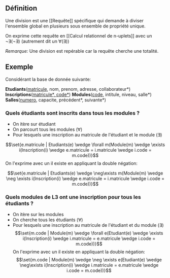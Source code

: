 ## Définition
Une division est une [[Requête]] spécifique qui demande à diviser l'ensemble global en plusieurs sous ensemble de propriété unique.

On exprime cette requête en [[Calcul relationnel de n-uplets]] avec un $\neg \exists ( \neg \exists)$ (autrement dit un $\forall (\exists)$)

*Remarque:* Une division est repérable car la requête cherche une totalité.

## Exemple
Considérant la base de donnée suivante:

**Etudiants**(<u>matricule</u>, nom, prenom, adresse, collaborateur\*)
**Inscriptions**(<u>matricule*, code*</u>)
**Modules**(<u>code</u>, intitule, niveau, salle*)
**Salles**(<u>numero</u>, capacite, précédent*, suivante*)

### Quels étudiants sont inscrits dans tous les modules ?

- On itère sur étudiant
- On parcourt tous les modules ($\forall$)
- Pour lesquels une inscription au matricule de l'étudiant et le module ($\exists$)

$$\set{e.matricule | Etudiants(e) \wedge \forall m(Module(m) \wedge \exists i(Inscription(i) \wedge e.matricule = i.matricule \wedge i.code = m.code))}$$
On l'exprime avec un il existe en appliquant la double négation:

$$\set{e.matricule | Etudiants(e) \wedge \neg\exists m(Module(m) \wedge \neg \exists i(Inscription(i) \wedge e.matricule = i.matricule \wedge i.code = m.code))}$$

### Quels modules de L3 ont une inscription pour tous les étudiants ?

- On itère sur les modules
- On cherche tous les étudiants ($\forall)$
- Pour lesquels une inscription au matricule de l'étudiant et du module ($\exists$)
$$\set{m.code | Module(m) \wedge \forall e(Etudiant(e) \wedge \exists i(Inscription(i) \wedge i.matricule = e.matricule \wedge i.code = m.code))}$$
On l'exprime avec un il existe en appliquant la double négation:
$$\set{m.code | Module(m) \wedge \neg \exists e(Etudiant(e) \wedge \neg\exists i(Inscription(i) \wedge i.matricule = e.matricule \wedge i.code = m.code))}$$